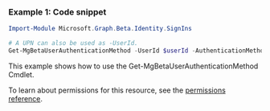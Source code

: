 ### Example 1: Code snippet

```powershellImport-Module Microsoft.Graph.Beta.Identity.SignIns

# A UPN can also be used as -UserId.
Get-MgBetaUserAuthenticationMethod -UserId $userId -AuthenticationMethodId $authenticationMethodId
```
This example shows how to use the Get-MgBetaUserAuthenticationMethod Cmdlet.
To learn about permissions for this resource, see the [permissions reference](/graph/permissions-reference).

